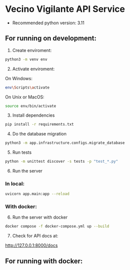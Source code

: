 # Vecino Vigilante API Service

- Recommended python version: 3.11

## For running on development:

1. Create enviroment:

```bash
python3 -m venv env
```

2. Activate enviroment:

On Windows:

```bash
env\Scripts\activate
```

On Unix or MacOS:

```bash
source env/bin/activate
```

3. Install dependencies

```bash
pip install -r requirements.txt
```

4. Do the database migration

```bash
python3 -m app.infrastructure.configs.migrate_database
```

5. Run tests

```bash
python -m unittest discover -s tests -p "test_*.py"
```

6. Run the server

### In local:

```bash
uvicorn app.main:app --reload
```

### With docker:

6. Run the server with docker
```bash
docker compose -f docker-compose.yml up --build
```

7. Check for API docs at:

http://127.0.0.1:8000/docs

## For running with docker:




